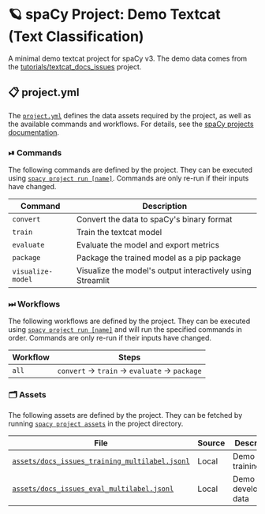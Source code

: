 <!-- SPACY PROJECT: AUTO-GENERATED DOCS START (do not remove) -->

# 🪐 spaCy Project: Demo Textcat (Text Classification)

A minimal demo textcat project for spaCy v3. The demo data comes from the [tutorials/textcat_docs_issues](https://github.com/explosion/projects/tree/v3/tutorials/textcat_docs_issues) project.

## 📋 project.yml

The [`project.yml`](project.yml) defines the data assets required by the
project, as well as the available commands and workflows. For details, see the
[spaCy projects documentation](https://spacy.io/usage/projects).

### ⏯ Commands

The following commands are defined by the project. They
can be executed using [`spacy project run [name]`](https://spacy.io/api/cli#project-run).
Commands are only re-run if their inputs have changed.

| Command | Description |
| --- | --- |
| `convert` | Convert the data to spaCy's binary format |
| `train` | Train the textcat model |
| `evaluate` | Evaluate the model and export metrics |
| `package` | Package the trained model as a pip package |
| `visualize-model` | Visualize the model's output interactively using Streamlit |

### ⏭ Workflows

The following workflows are defined by the project. They
can be executed using [`spacy project run [name]`](https://spacy.io/api/cli#project-run)
and will run the specified commands in order. Commands are only re-run if their
inputs have changed.

| Workflow | Steps |
| --- | --- |
| `all` | `convert` &rarr; `train` &rarr; `evaluate` &rarr; `package` |

### 🗂 Assets

The following assets are defined by the project. They can
be fetched by running [`spacy project assets`](https://spacy.io/api/cli#project-assets)
in the project directory.

| File | Source | Description |
| --- | --- | --- |
| [`assets/docs_issues_training_multilabel.jsonl`](assets/docs_issues_training_multilabel.jsonl) | Local | Demo training data |
| [`assets/docs_issues_eval_multilabel.jsonl`](assets/docs_issues_eval_multilabel.jsonl) | Local | Demo development data |

<!-- SPACY PROJECT: AUTO-GENERATED DOCS END (do not remove) -->
